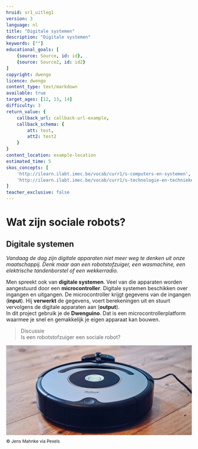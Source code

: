 ```yaml
---
hruid: sr1_uitleg1
version: 3
language: nl
title: "Digitale systemen"
description: "Digitale systemen"
keywords: [""]
educational_goals: [
    {source: Source, id: id}, 
    {source: Source2, id: id2}
]
copyright: dwengo
licence: dwengo
content_type: text/markdown
available: true
target_ages: [12, 13, 14]
difficulty: 3
return_value: {
    callback_url: callback-url-example,
    callback_schema: {
        att: test,
        att2: test2
    }
}
content_location: example-location
estimated_time: 5
skos_concepts: [
    'http://ilearn.ilabt.imec.be/vocab/curr1/s-computers-en-systemen', 
    'http://ilearn.ilabt.imec.be/vocab/curr1/s-technologie-en-technieken'
]
teacher_exclusive: false
---
```


# Wat zijn sociale robots?
## Digitale systemen

*Vandaag de dag zijn digitale apparaten niet meer weg te denken uit onze maatschappij. Denk maar aan een robotstofzuiger, een wasmachine, een elektrische tandenborstel of een wekkerradio.*

Men spreekt ook van **digitale systemen**. Veel van die apparaten worden aangestuurd door een **microcontroller**. Digitale systemen beschikken over ingangen en uitgangen. De microcontroller krijgt gegevens van de ingangen (**input**). Hij **verwerkt** de gegevens, voert berekeningen uit en stuurt vervolgens de digitale apparaten aan (**output**).  
In dit project gebruik je de **Dwenguino**. Dat is een microcontrollerplatform waarmee je snel en gemakkelijk je eigen apparaat kan bouwen.

> Discussie<br>Is een robotstofzuiger een sociale robot?

![© Jens Mahnke via Pexels](embed/stofzuiger.png "© Jens Mahnke via Pexels")
<sub>© Jens Mahnke via Pexels</sub>